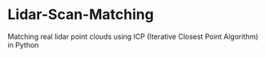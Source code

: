 # Lidar-Scan-Matching
Matching real lidar point clouds using ICP (Iterative Closest Point Algorithm) in Python
